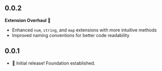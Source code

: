 ## 0.0.2

**Extension Overhaul** 🚀

- Enhanced `num`, `string`, and `map` extensions with more intuitive methods
- Improved naming conventions for better code readability

## 0.0.1

- 🎉 Initial release! Foundation established.
